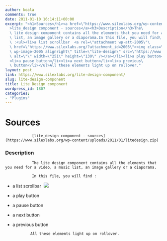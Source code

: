 ```yaml
---
author: koala
comments: true
date: 2011-01-10 16:14:11+00:00
excerpt: "<h1>Sources</h1><a href=\"https://www.silexlabs.org/wp-content/uploads/2011/01/litedesign.zip\"\
  >lite_design component - sources</a><h3>Description</h3>The\
  \ lite design component contains all the elements that you need for a video, a music\
  \ list, an image gallery or a diaporama.In this file, you will find\
  \ :<ul><li>a list scrollbar  <a rel=\"attachment wp-att-2005\"\
  \ href=\"https://www.silexlabs.org/?attachment_id=2005\"><img class=\"size-full\
  \ wp-image-2005 alignright\" title=\"lite-design\" src=\"https://www.silexlabs.org/wp-content/uploads/2011/01/lite-design1.png\"\
  \ alt=\"\" width=\"251\" height=\"130\" /></a></li><li>a play button</li>\
  <li>a pause button</li><li>a next button</li><li>a previous\
  \ button</li></ul>All these elements light up on rollover."
layout: post
link: https://www.silexlabs.org/lite-design-component/
slug: lite-design-component
title: Lite Design component
wordpress_id: 1807
categories:
- "Plugins"
---
```


# Sources


				[lite_design component - sources](https://www.silexlabs.org/wp-content/uploads/2011/01/litedesign.zip)


### Description


				The lite design component contains all the elements that you need for a video, a music list, an image gallery or a diaporama.

				In this file, you will find :




  * a list scrollbar  [![](https://www.silexlabs.org/wp-content/uploads/2011/01/lite-design1.png)](https://www.silexlabs.org/?attachment_id=2005)


  * a play button


  * a pause button


  * a next button


  * a previous button


				All these elements light up on rollover.
